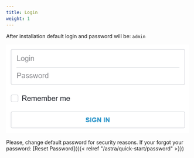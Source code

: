 ```yaml
---
title: Login
weight: 1
---
```


After installation default login and password will be: `admin`

![Login Form](form.png)

Please, change default password for security reasons.
If your forgot your password: [Reset Password]({{< relref "/astra/quick-start/password" >}})

